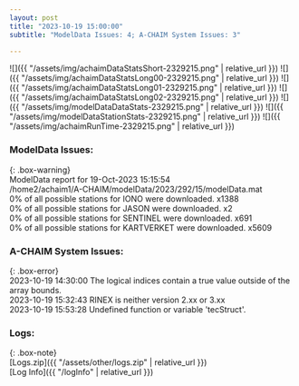 ```yaml
---
layout: post
title: "2023-10-19 15:00:00"
subtitle: "ModelData Issues: 4; A-CHAIM System Issues: 3"

---
```


![]({{ "/assets/img/achaimDataStatsShort-2329215.png" | relative_url }})
![]({{ "/assets/img/achaimDataStatsLong00-2329215.png" | relative_url }})
![]({{ "/assets/img/achaimDataStatsLong01-2329215.png" | relative_url }})
![]({{ "/assets/img/achaimDataStatsLong02-2329215.png" | relative_url }})
![]({{ "/assets/img/modelDataDataStats-2329215.png" | relative_url }})
![]({{ "/assets/img/modelDataStationStats-2329215.png" | relative_url }})
![]({{ "/assets/img/achaimRunTime-2329215.png" | relative_url }})


### ModelData Issues:  
  
{: .box-warning}  
 ModelData report for 19-Oct-2023 15:15:54   
 /home2/achaim1/A-CHAIM/modelData/2023/292/15/modelData.mat   
 0% of all possible stations for IONO were downloaded. x1388   
 0% of all possible stations for JASON were downloaded. x2   
 0% of all possible stations for SENTINEL were downloaded. x691   
 0% of all possible stations for KARTVERKET were downloaded. x5609   
  
### A-CHAIM System Issues:  
  
{: .box-error}  
2023-10-19 14:30:00 The logical indices contain a true value outside of the array bounds.  
2023-10-19 15:32:43 RINEX is neither version 2.xx or 3.xx  
2023-10-19 15:53:28 Undefined function or variable 'tecStruct'.  

### Logs:  
  
{: .box-note}  
[Logs.zip]({{ "/assets/other/logs.zip" | relative_url }})  
[Log Info]({{ "/logInfo" | relative_url }})  
